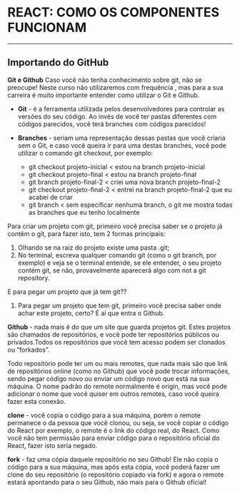 # REACT: COMO OS COMPONENTES FUNCIONAM

---

## Importando do GitHub
**Git e Github**
Caso você não tenha conhecimento sobre git, não se preocupe! Neste curso não utilizaremos com frequência , mas para a sua carreira é muito importante entender como utilizar o Git e Github.


  - **Git** -  é a ferramenta utilizada pelos desenvolvedores para controlar as versões do seu código.
    Ao invés de você ter pastas diferentes com códigos parecidos, você terá branches com códigos parecidos!

  - **Branches** - seriam uma representação dessas pastas que você criaria sem o Git, e caso você queira ir para uma destas branches, você pode utilizar o comando git checkout, por exemplo:

    - git checkout projeto-inicial < estou na branch projeto-inicial
    - git checkout projeto-final < estou na branch projeto-final
    - git branch projeto-final-2 < criei uma nova branch projeto-final-2
    - git checkout projeto-final-2 < entrei na branch projeto-final-2 que eu acabei de criar
    - git branch < sem especificar nenhuma branch, o git me mostra todas as branches que eu tenho localmente
  
Para criar um projeto com git, primeiro você precisa saber se o projeto já contém o git, para fazer isto, tem 2 formas principais:

1. Olhando se na raiz do projeto existe uma pasta .git;
2. No terminal, escreva qualquer comando git (como o git branch, por exemplo) e veja se o terminal entende, se ele entender, o seu projeto contém git, se não, provavelmente aparecerá algo com not a git repository.

E para pegar um projeto que já tem git??
1. Para pegar um projeto que tem git, primeiro você precisa saber onde achar este projeto, certo? É aí que entra o Github.

**Github** - nada mais é do que um site que guarda projetos git. Estes projetos são chamados de repositórios, e você pode ter repositórios públicos ou privados.Todos os repositórios que você tem acesso podem ser clonados ou “forkados”.

Todo repositório pode ter um ou mais remotes, que nada mais são que link de repositórios online (como no Github) que você pode trocar informações, sendo pegar código novo ou enviar um código novo que está na sua máquina. O nome padrão do remote normalmente é origin, mas você pode adicionar o nome que você quiser em outros remotes, caso você queira fazer esta conexão.

**clone** - você copia o código para a sua máquina, porém o remote permanece o da pessoa que você clonou, ou seja, se você copiar o código do React por exemplo, o remote é o link do código real, do React. Como você não tem permissão para enviar código para o repositório oficial do React, fazer isto seria negado.

**fork** - faz uma cópia daquele repositório no seu Github! Ele não copia o código para a sua máquina, mas após esta cópia, você poderá fazer um clone do seu repositório (o repositório copiado via fork) e agora o remote estará apontando para o seu Github, não mais para o Github oficial!